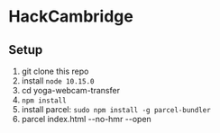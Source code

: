 # HackCambridge

## Setup

1. git clone this repo
1. install `node 10.15.0`
1. cd yoga-webcam-transfer
1. `npm install`
1. install parcel:   `sudo npm install -g parcel-bundler` 
1. parcel index.html --no-hmr --open